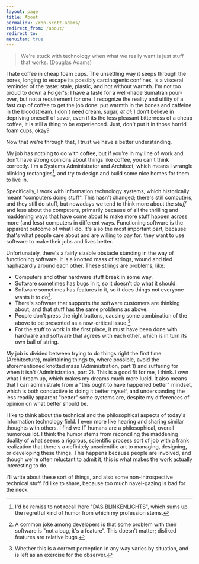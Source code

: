 ```yaml
---
layout: page
title: About
permalink: /ron-scott-adams/
redirect_from: /about/
redirect_to:
menuitem: true
---
```

> We're stuck with technology when what we really want is just stuff that works.
> (Douglas Adams)

I hate coffee in cheap foam cups. The unsettling way it seeps through the pores, longing to escape its possibly carcinogenic confines, is a visceral reminder of the taste: stale, plastic, and hot without warmth. I'm not too proud to down a Folger's; I have a taste for a well-made Sumatran pour-over, but not a requirement for one. I recognize the reality and utility of a fast cup of coffee to get the job done: put warmth in the bones and caffeine in the bloodstream. I don't need cream, sugar, *et al*; I don't believe in depriving oneself of savor, even if its the less pleasant bitterness of a cheap coffee, it is still a thing to be experienced. Just, don't put it in those horrid foam cups, okay?

Now that we're through that, I trust we have a better understanding.

My job has nothing to do with coffee, but if you're in my line of work and don't have strong opinions about things like coffee, you can't think correctly. I'm a Systems Administrator and Architect, which means I wrangle blinking rectangles[^dasblinkenlights], and try to design and build some nice homes for them to live in.

Specifically, I work with information technology systems, which historically meant "computers doing stuff". This hasn't changed; there's still computers, and they still do stuff, but nowadays we tend to think more about the *stuff* and less about the computers, primarily because of all the thrilling and maddening ways that have come about to make more stuff happen across more (and less) computers in different ways. Functioning software is the apparent outcome of what I do. It's also the most important part, because that's what people care about and are willing to pay for: they want to use software to make their jobs and lives better.

Unfortunately, there's a fairly sizable obstacle standing in the way of functioning software. It is a knotted mass of strings, wound and tied haphazardly around each other. These strings are problems, like:

-   Computers and other hardware stuff break in some way.
-   Software sometimes has bugs in it, so it doesn't do what it should.
-   Software sometimes has features in it, so it does things not everyone wants it to do[^notabug].
-   There's software that supports the software customers are thinking about, and that stuff has the same problems as above.
-   People don't press the right buttons, causing some combination of the above to be presented as a now-critical issue.[^didtheybreakit]
-   For the stuff to work in the first place, it must have been done with hardware and software that agrees with each other, which is in turn its own ball of string.

My job is divided between trying to do things right the first time (Architecture), maintaining things to, where possible, avoid the aforementioned knotted mass (Administration, part 1) and suffering for when it isn't (Administration, part 2). This is a good fit for me, I think. I own what I dream up, which makes my dreams much more lucid. It also means that I can administrate from a "this ought to have happened better" mindset, which is both conductive to doing it better myself, and understanding the less readily apparent "better" some systems are, despite my differences of opinion on what better should be.

I like to think about the technical and the philosophical aspects of today's information technology field. I even more like hearing and sharing similar thoughts with others. I find we IT humans are a philosophical, overall humorous lot. I think the humor stems from reconciling the maddening duality of what seems a rigorous, scientific process sort of job with a frank realization that there's a definitely unscientific art to managing, designing, or developing these things. This happens because people are involved, and though we're often reluctant to admit it, this is what makes the work actually interesting to do.

I'll write about these sort of things, and also some non-introspective technical stuff I'd like to share, because too much navel-gazing is bad for the neck.

[^dasblinkenlights]: I'd be remiss to not recall here "[DAS BLINKENLIGHTS](https://wikipedia.org/wiki/Blinkenlights)", which sums up the regretful kind of humor from which my profession stems.

[^notabug]: A common joke among developers is that some problem with their software is "not a bug, it's a feature". This doesn't matter; disliked features are relative bugs.

[^didtheybreakit]: Whether this is a correct perception in any way varies by situation, and is left as an exercise for the observer.
